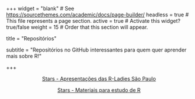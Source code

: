 +++
widget = "blank"  # See https://sourcethemes.com/academic/docs/page-builder/
headless = true  # This file represents a page section.
active = true  # Activate this widget? true/false
weight = 15  # Order that this section will appear.

title = "Repositórios"

subtitle = "Repositórios no GitHub interessantes para quem quer aprender mais sobre R!"


+++
<!-- Place this tag in your head or just before your close body tag. -->
<script async defer src="https://buttons.github.io/buttons.js"></script>

<p><center>
<!-- Place this tag where you want the button to render. -->
<a class="github-button" href="https://github.com/rladies/meetup-presentations_sao-paulo" data-color-scheme="no-preference: light; light: light; dark: dark;" data-size="large" data-show-count="true" aria-label="Star rladies/meetup-presentations_sao-paulo on GitHub"> Stars - Apresentações das R-Ladies São Paulo</a> <br>
</center></p>

<center>
<!-- Place this tag where you want the button to render. -->
<a class="github-button" href="https://github.com/beatrizmilz/materiais_estudo_R" data-color-scheme="no-preference: light; light: light; dark: dark;" data-size="large" data-show-count="true" aria-label="Star beatrizmilz/materiais_estudo_R on GitHub">Stars - Materiais para estudo de R</a>
</center>


